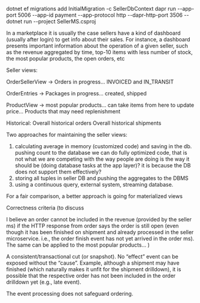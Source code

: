 ﻿dotnet ef migrations add InitialMigration -c SellerDbContext
dapr run --app-port 5006 --app-id payment --app-protocol http --dapr-http-port 3506 -- dotnet run --project SellerMS.csproj

In a marketplace it is usually the case sellers have a kind of dashboard (usually after login) to get info about their sales.
For instance, a dashboard presents important information about the operation of a given seller, such as the revenue aggregated
by time, top-10 items with less number of stock, the most popular products, the open orders, etc

Seller views:

OrderSellerView -> Orders in progress...
INVOICED and IN_TRANSIT

OrderEntries -> Packages in progress...
created, shipped

ProductView -> most popular products... can take items from here to update price...
Products that may need replenishment

Historical:
Overall historical orders
Overall historical shipments

Two approaches for maintaining the seller views:

1. calculating average in memory (customized code) and saving in the db. pushing count to the database
    we can do fully optimized code, that is not what we are competing with
    the way people are doing is the way it should be (doing database tasks at the app layer)?
    it is because the DB does not support them effectively?
2. storing all tuples in seller DB and pushing the aggregates to the DBMS
3. using a continuous query, external system, streaming database.

For a fair comparison, a better approach is going for materialized views


Correctness criteria (to discuss

I believe an order cannot be included in the revenue (provided by the seller ms) if the HTTP response
from order says the order is still open (even though it has been finished on shipment and already processed
in the seller microservice. i.e., the order finish event has not yet arrived in the order ms). The same can
be applied to the most popular products... )

A consistent/transactional cut (or snapshot). No “effect” event can be exposed without the “cause”.
Example, although a shipment may have finished (which naturally makes it unfit for the shipment drilldown),
it is possible that the respective order has not been included in the order drilldown yet (e.g., late event).

The event processing does not safeguard ordering.